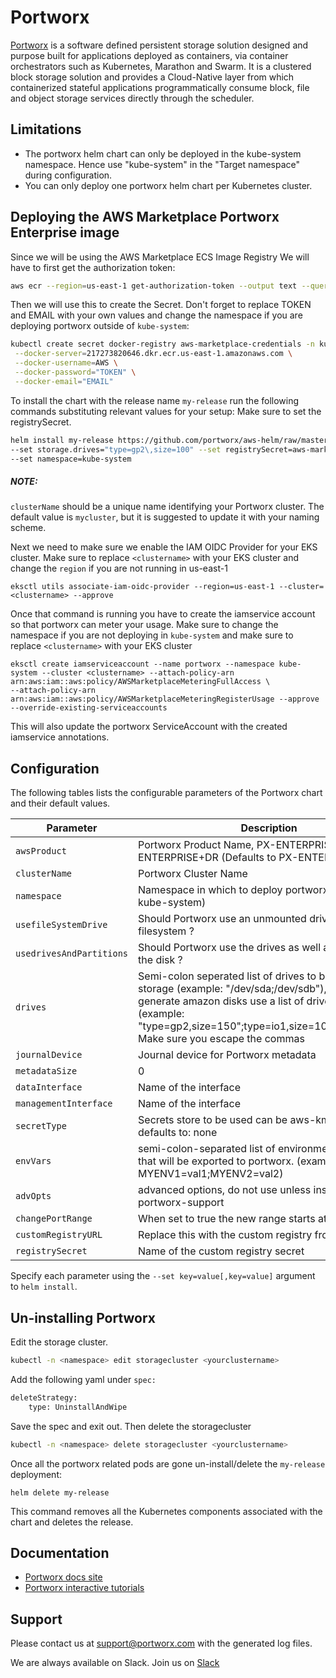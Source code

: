 # Portworx

[Portworx](https://portworx.com/) is a software defined persistent storage solution designed and purpose built for applications deployed as containers, via container orchestrators such as Kubernetes, Marathon and Swarm. It is a clustered block storage solution and provides a Cloud-Native layer from which containerized stateful applications programmatically consume block, file and object storage services directly through the scheduler.

## Limitations
* The portworx helm chart can only be deployed in the kube-system namespace. Hence use "kube-system" in the "Target namespace" during configuration.
* You can only deploy one portworx helm chart per Kubernetes cluster.

## Deploying the AWS Marketplace Portworx Enterprise image

Since we will be using the AWS Marketplace ECS Image Registry
We will have to first get the authorization token:

```bash
aws ecr --region=us-east-1 get-authorization-token --output text --query authorizationData[].authorizationToken | base64 -d | cut -d: -f2
```

Then we will use this to create the Secret. Don't forget to replace TOKEN and EMAIL
with your own values and change the namespace if you are deploying portworx outside of `kube-system`:

```bash
kubectl create secret docker-registry aws-marketplace-credentials -n kube-system \
 --docker-server=217273820646.dkr.ecr.us-east-1.amazonaws.com \
 --docker-username=AWS \
 --docker-password="TOKEN" \
 --docker-email="EMAIL"
```

To install the chart with the release name `my-release` run the following commands substituting relevant values for your setup:
Make sure to set the registrySecret.

```bash
helm install my-release https://github.com/portworx/aws-helm/raw/master/portworx-2.5.6.tgz \
--set storage.drives="type=gp2\,size=100" --set registrySecret=aws-marketplace-credentials \
--set namespace=kube-system
```

##### NOTE:
`clusterName` should be a unique name identifying your Portworx cluster. The default value is `mycluster`, but it is suggested to update it with your naming scheme.

Next we need to make sure we enable the IAM OIDC Provider for your EKS cluster.
Make sure to replace `<clustername>` with your EKS cluster and change the `region` if you are not running in us-east-1
```
eksctl utils associate-iam-oidc-provider --region=us-east-1 --cluster=<clustername> --approve
```

Once that command is running you have to create the iamservice account so that portworx can meter your usage.
Make sure to change the namespace if you are not deploying in `kube-system` and make sure to replace `<clustername>` with your EKS cluster

```
eksctl create iamserviceaccount --name portworx --namespace kube-system --cluster <clustername> --attach-policy-arn arn:aws:iam::aws:policy/AWSMarketplaceMeteringFullAccess \
--attach-policy-arn arn:aws:iam::aws:policy/AWSMarketplaceMeteringRegisterUsage --approve --override-existing-serviceaccounts
```

This will also update the portworx ServiceAccount with the created iamservice annotations.

## Configuration
The following tables lists the configurable parameters of the Portworx chart and their default values.

| Parameter | Description |
|--------------------------|-------------------------------------------------------------------------------------------------------------------------------------------------------------------------------------------------------------------------------------------------------------------|
| `awsProduct` | Portworx Product Name, PX-ENTERPRISE or PX-ENTERPRISE+DR (Defaults to PX-ENTERPRISE) |
| `clusterName` | Portworx Cluster Name |
| `namespace` | Namespace in which to deploy portworx (Defaults to kube-system) |
| `usefileSystemDrive` | Should Portworx use an unmounted drive even with a filesystem ? |
| `usedrivesAndPartitions` | Should Portworx use the drives as well as partitions on the disk ? |
| `drives` | Semi-colon seperated list of drives to be used for storage (example: "/dev/sda;/dev/sdb"), to auto generate amazon disks use a list of drive specs (example: "type=gp2\,size=150";type=io1\,size=100\,iops=2000"). Make sure you escape the commas |
| `journalDevice` | Journal device for Portworx metadata |
| `metadataSize` | 0 |
| `dataInterface` | Name of the interface <ethX> |
| `managementInterface` | Name of the interface <ethX> |
| `secretType` | Secrets store to be used can be aws-kms/k8s/none defaults to: none |
| `envVars` | semi-colon-separated list of environment variables that will be exported to portworx. (example: MYENV1=val1;MYENV2=val2) |
| `advOpts` | advanced options, do not use unless instructed by portworx-support |
| `changePortRange` | When set to true the new range starts at 17000 |
| `customRegistryURL` | Replace this with the custom registry from AWS |
| `registrySecret` | Name of the custom registry secret |

Specify each parameter using the `--set key=value[,key=value]` argument to `helm install`.

## Un-installing Portworx

Edit the storage cluster.
```bash
kubectl -n <namespace> edit storagecluster <yourclustername>
```

Add the following yaml under `spec:`

```bash
deleteStrategy:
    type: UninstallAndWipe
```

Save the spec and exit out.
Then delete the storagecluster

```bash
kubectl -n <namespace> delete storagecluster <yourclustername>
```

Once all the portworx related pods are gone
un-install/delete the `my-release` deployment:

```
helm delete my-release
```
This command removes all the Kubernetes components associated with the chart and deletes the release.

## Documentation
* [Portworx docs site](https://docs.portworx.com/scheduler/kubernetes/)
* [Portworx interactive tutorials](https://docs.portworx.com/scheduler/kubernetes/px-k8s-interactive.html)

## Support

Please contact us at support@portworx.com with the generated log files.

We are always available on Slack. Join us on [Slack](http://slack.portworx.com)
